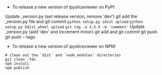 - To release a new version of ipysliceviewer on PyPI:

Update _version.py (set release version, remove 'dev')
git add the _version.py file and git commit
`python setup.py sdist upload`
`python setup.py bdist_wheel upload`
`git tag -a X.X.X -m 'comment'`
Update _version.py (add 'dev' and increment minor)
git add and git commit
git push
git push --tags

- To release a new version of ipysliceviewer on NPM:

```
# clean out the `dist` and `node_modules` directories
git clean -fdx
npm install
npm publish
```